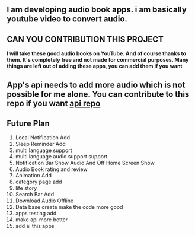 ## I am developing audio book apps. i am basically youtube video to convert audio.

## CAN YOU CONTRIBUTION THIS PROJECT

**I will take these good audio books on YouTube. And of course thanks to them. It's completely free and not made for commercial purposes. Many things are left out of adding these apps, you can add them if you want**

## App's api needs to add more audio which is not possible for me alone. You can contribute to this repo if you want [api repo](https://github.com/apon10510/bookify_api)

## Future Plan

 1. Local Notification Add
 2. Sleep Reminder Add
 3. multi language support
 4. multi language audio support support
 5. Notification Bar Show Audio And Off Home Screen Show
 6. Audio Book rating and review
 7. Animation Add
 8. category page add
 9. life story
 10. Search Bar Add 
 11.  Download Audio Offline
 12. Data base create make the code more good
 13. apps testing add
 14. make api more better
 15. add ai this apps
